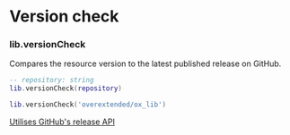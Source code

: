 # Version check

### lib.versionCheck
Compares the resource version to the latest published release on GitHub. 
```lua
-- repository: string
lib.versionCheck(repository)

lib.versionCheck('overextended/ox_lib')
```

[Utilises GitHub's release API](https://docs.github.com/en/rest/reference/releases)